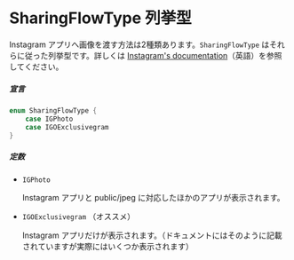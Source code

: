 # SharingFlowType 列挙型

Instagram アプリへ画像を渡す方法は2種類あります。`SharingFlowType` はそれらに従った列挙型です。詳しくは [Instagram's documentation](https://www.instagram.com/developer/mobile-sharing/iphone-hooks/#document-interaction)（英語）を参照してください。

##### 宣言

```swift
enum SharingFlowType {
    case IGPhoto
    case IGOExclusivegram
}
```

##### 定数

- `IGPhoto`
  
  Instagram アプリと public/jpeg に対応したほかのアプリが表示されます。

- `IGOExclusivegram` （オススメ）

  Instagram アプリだけが表示されます。（ドキュメントにはそのように記載されていますが実際にはいくつか表示されます）

